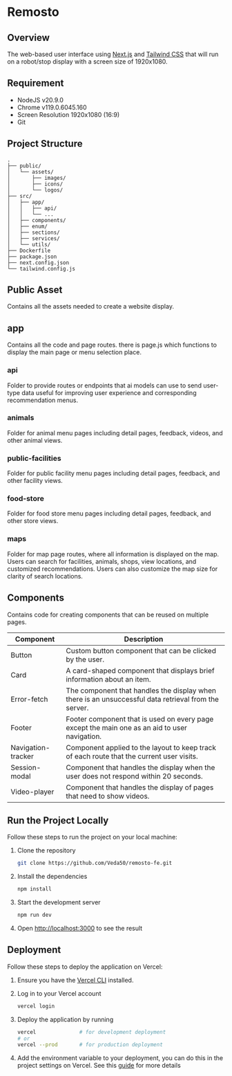 # Remosto

## Overview

The web-based user interface using [Next.js](https://nextjs.org/) and [Tailwind CSS](https://tailwindcss.com/) that will run on a robot/stop display with a screen size of 1920x1080.

## Requirement

- NodeJS v20.9.0
- Chrome v119.0.6045.160
- Screen Resolution 1920x1080 (16:9)
- Git

## Project Structure

```
.
├── public/
│   └── assets/
│       ├── images/
│       ├── icons/
│       └── logos/
├── src/
│   ├── app/
│   │   ├── api/
│   │   └── ...
│   ├── components/
│   ├── enum/
│   ├── sections/
│   ├── services/
│   └── utils/
├── Dockerfile
├── package.json
├── next.config.json
└── tailwind.config.js
```

## Public Asset

Contains all the assets needed to create a website display.

## app

Contains all the code and page routes. there is page.js which functions to display the main page or menu selection place.

### api

Folder to provide routes or endpoints that ai models can use to send user-type data useful for improving user experience and corresponding recommendation menus.

### animals

Folder for animal menu pages including detail pages, feedback, videos, and other animal views.

### public-facilities

Folder for public facility menu pages including detail pages, feedback, and other facility views.

### food-store

Folder for food store menu pages including detail pages, feedback, and other store views.

### maps

Folder for map page routes, where all information is displayed on the map. Users can search for facilities, animals, shops, view locations, and customized recommendations. Users can also customize the map size for clarity of search locations.

## Components

Contains code for creating components that can be reused on multiple pages.

| Component          | Description                                                                                          |
| ------------------ | ---------------------------------------------------------------------------------------------------- |
| Button             | Custom button component that can be clicked by the user.                                             |
| Card               | A card-shaped component that displays brief information about an item.                               |
| Error-fetch        | The component that handles the display when there is an unsuccessful data retrieval from the server. |
| Footer             | Footer component that is used on every page except the main one as an aid to user navigation.        |
| Navigation-tracker | Component applied to the layout to keep track of each route that the current user visits.            |
| Session-modal      | Component that handles the display when the user does not respond within 20 seconds.                 |
| Video-player       | Component that handles the display of pages that need to show videos.                                |

## Run the Project Locally

Follow these steps to run the project on your local machine:

1. Clone the repository

   ```sh
   git clone https://github.com/Veda50/remosto-fe.git
   ```

2. Install the dependencies

   ```sh
   npm install
   ```

3. Start the development server

   ```sh
   npm run dev
   ```

4. Open [http://localhost:3000](http://localhost:3000) to see the result

## Deployment

Follow these steps to deploy the application on Vercel:

1. Ensure you have the [Vercel CLI](https://vercel.com/docs/cli) installed.

2. Log in to your Vercel account

   ```sh
   vercel login
   ```

3. Deploy the application by running
   ```sh
   vercel              # for development deployment
   # or
   vercel --prod       # for production deployment
   ```
4. Add the environment variable to your deployment, you can do this in the project settings on Vercel. See this [guide](https://vercel.com/docs/projects/environment-variables) for more details
